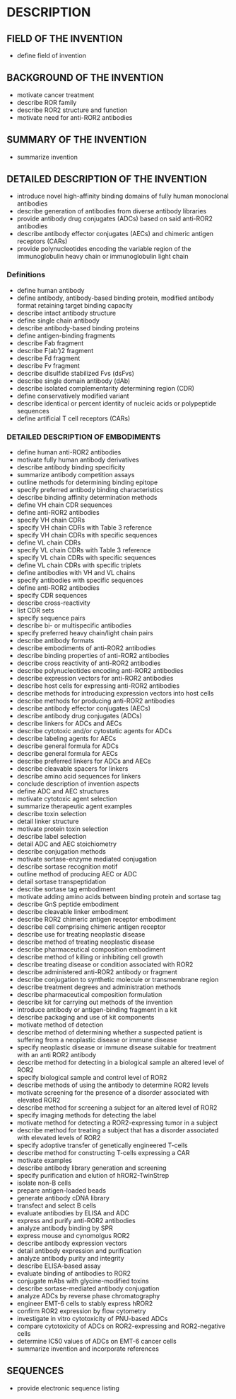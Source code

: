 # DESCRIPTION

## FIELD OF THE INVENTION

- define field of invention

## BACKGROUND OF THE INVENTION

- motivate cancer treatment
- describe ROR family
- describe ROR2 structure and function
- motivate need for anti-ROR2 antibodies

## SUMMARY OF THE INVENTION

- summarize invention

## DETAILED DESCRIPTION OF THE INVENTION

- introduce novel high-affinity binding domains of fully human monoclonal antibodies
- describe generation of antibodies from diverse antibody libraries
- provide antibody drug conjugates (ADCs) based on said anti-ROR2 antibodies
- describe antibody effector conjugates (AECs) and chimeric antigen receptors (CARs)
- provide polynucleotides encoding the variable region of the immunoglobulin heavy chain or immunoglobulin light chain

### Definitions

- define human antibody
- define antibody, antibody-based binding protein, modified antibody format retaining target binding capacity
- describe intact antibody structure
- define single chain antibody
- describe antibody-based binding proteins
- define antigen-binding fragments
- describe Fab fragment
- describe F(ab′)2 fragment
- describe Fd fragment
- describe Fv fragment
- describe disulfide stabilized Fvs (dsFvs)
- describe single domain antibody (dAb)
- describe isolated complementarity determining region (CDR)
- define conservatively modified variant
- describe identical or percent identity of nucleic acids or polypeptide sequences
- define artificial T cell receptors (CARs)

### DETAILED DESCRIPTION OF EMBODIMENTS

- define human anti-ROR2 antibodies
- motivate fully human antibody derivatives
- describe antibody binding specificity
- summarize antibody competition assays
- outline methods for determining binding epitope
- specify preferred antibody binding characteristics
- describe binding affinity determination methods
- define VH chain CDR sequences
- define anti-ROR2 antibodies
- specify VH chain CDRs
- specify VH chain CDRs with Table 3 reference
- specify VH chain CDRs with specific sequences
- define VL chain CDRs
- specify VL chain CDRs with Table 3 reference
- specify VL chain CDRs with specific sequences
- define VL chain CDRs with specific triplets
- define antibodies with VH and VL chains
- specify antibodies with specific sequences
- define anti-ROR2 antibodies
- specify CDR sequences
- describe cross-reactivity
- list CDR sets
- specify sequence pairs
- describe bi- or multispecific antibodies
- specify preferred heavy chain/light chain pairs
- describe antibody formats
- describe embodiments of anti-ROR2 antibodies
- describe binding properties of anti-ROR2 antibodies
- describe cross reactivity of anti-ROR2 antibodies
- describe polynucleotides encoding anti-ROR2 antibodies
- describe expression vectors for anti-ROR2 antibodies
- describe host cells for expressing anti-ROR2 antibodies
- describe methods for introducing expression vectors into host cells
- describe methods for producing anti-ROR2 antibodies
- describe antibody effector conjugates (AECs)
- describe antibody drug conjugates (ADCs)
- describe linkers for ADCs and AECs
- describe cytotoxic and/or cytostatic agents for ADCs
- describe labeling agents for AECs
- describe general formula for ADCs
- describe general formula for AECs
- describe preferred linkers for ADCs and AECs
- describe cleavable spacers for linkers
- describe amino acid sequences for linkers
- conclude description of invention aspects
- define ADC and AEC structures
- motivate cytotoxic agent selection
- summarize therapeutic agent examples
- describe toxin selection
- detail linker structure
- motivate protein toxin selection
- describe label selection
- detail ADC and AEC stoichiometry
- describe conjugation methods
- motivate sortase-enzyme mediated conjugation
- describe sortase recognition motif
- outline method of producing AEC or ADC
- detail sortase transpeptidation
- describe sortase tag embodiment
- motivate adding amino acids between binding protein and sortase tag
- describe GnS peptide embodiment
- describe cleavable linker embodiment
- describe ROR2 chimeric antigen receptor embodiment
- describe cell comprising chimeric antigen receptor
- describe use for treating neoplastic disease
- describe method of treating neoplastic disease
- describe pharmaceutical composition embodiment
- describe method of killing or inhibiting cell growth
- describe treating disease or condition associated with ROR2
- describe administered anti-ROR2 antibody or fragment
- describe conjugation to synthetic molecule or transmembrane region
- describe treatment degrees and administration methods
- describe pharmaceutical composition formulation
- describe kit for carrying out methods of the invention
- introduce antibody or antigen-binding fragment in a kit
- describe packaging and use of kit components
- motivate method of detection
- describe method of determining whether a suspected patient is suffering from a neoplastic disease or immune disease
- specify neoplastic disease or immune disease suitable for treatment with an anti ROR2 antibody
- describe method for detecting in a biological sample an altered level of ROR2
- specify biological sample and control level of ROR2
- describe methods of using the antibody to determine ROR2 levels
- motivate screening for the presence of a disorder associated with elevated ROR2
- describe method for screening a subject for an altered level of ROR2
- specify imaging methods for detecting the label
- motivate method for detecting a ROR2-expressing tumor in a subject
- describe method for treating a subject that has a disorder associated with elevated levels of ROR2
- specify adoptive transfer of genetically engineered T-cells
- describe method for constructing T-cells expressing a CAR
- motivate examples
- describe antibody library generation and screening
- specify purification and elution of hROR2-TwinStrep
- isolate non-B cells
- prepare antigen-loaded beads
- generate antibody cDNA library
- transfect and select B cells
- evaluate antibodies by ELISA and ADC
- express and purify anti-ROR2 antibodies
- analyze antibody binding by SPR
- express mouse and cynomolgus ROR2
- describe antibody expression vectors
- detail antibody expression and purification
- analyze antibody purity and integrity
- describe ELISA-based assay
- evaluate binding of antibodies to ROR2
- conjugate mAbs with glycine-modified toxins
- describe sortase-mediated antibody conjugation
- analyze ADCs by reverse phase chromatography
- engineer EMT-6 cells to stably express hROR2
- confirm ROR2 expression by flow cytometry
- investigate in vitro cytotoxicity of PNU-based ADCs
- compare cytotoxicity of ADCs on ROR2-expressing and ROR2-negative cells
- determine IC50 values of ADCs on EMT-6 cancer cells
- summarize invention and incorporate references

## SEQUENCES

- provide electronic sequence listing

